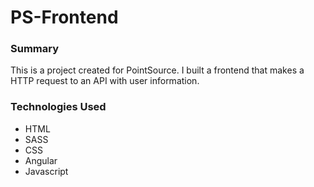# PS-Frontend 
### Summary
This is a project created for PointSource.  I built a frontend that makes a HTTP request to an API with user information.

### Technologies Used
- HTML
- SASS
- CSS
- Angular
- Javascript
